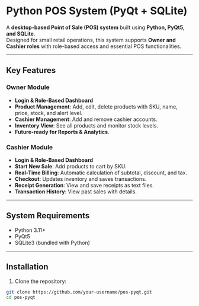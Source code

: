 # Python POS System (PyQt + SQLite)

A **desktop-based Point of Sale (POS) system** built using **Python, PyQt5, and SQLite**.  
Designed for small retail operations, this system supports **Owner and Cashier roles** with role-based access and essential POS functionalities.

---

## **Key Features**

### Owner Module
- **Login & Role-Based Dashboard**  
- **Product Management**: Add, edit, delete products with SKU, name, price, stock, and alert level.  
- **Cashier Management**: Add and remove cashier accounts.  
- **Inventory View**: See all products and monitor stock levels.  
- **Future-ready for Reports & Analytics**.

### Cashier Module
- **Login & Role-Based Dashboard**  
- **Start New Sale**: Add products to cart by SKU.  
- **Real-Time Billing**: Automatic calculation of subtotal, discount, and tax.  
- **Checkout**: Updates inventory and saves transactions.  
- **Receipt Generation**: View and save receipts as text files.  
- **Transaction History**: View past sales with details.

---

## **System Requirements**
- Python 3.11+  
- PyQt5  
- SQLite3 (bundled with Python)  

---

## **Installation**
1. Clone the repository:  
```bash
git clone https://github.com/your-username/pos-pyqt.git
cd pos-pyqt
